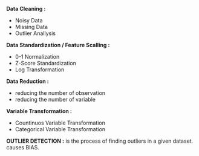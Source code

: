 **Data Cleaning :**
- Noisy Data 
- Missing Data 
- Outlier Anallysis


**Data Standardization / Feature Scalling :**
- 0-1 Normalization
- Z-Score Standardization
- Log Transformation


**Data Reduction :**
- reducing the number of observation
- reducing the number of variable 


**Variable Transformation :**
- Countinuos Variable Transformation
- Categorical Variable Transformation


**OUTLIER DETECTION :**  is the process of finding outliers in a given dataset. causes BIAS. 

 

